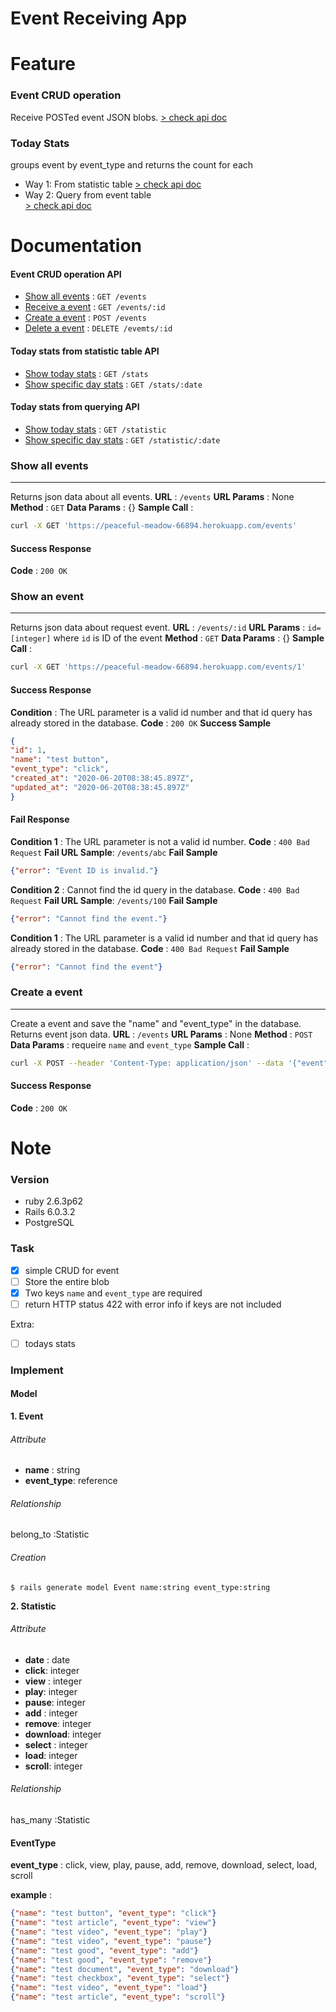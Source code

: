 # Event Receiving App

Feature
====
### Event CRUD operation 
Receive POSTed event JSON blobs.
[> check api doc](#EventCRUDoperationAPI)

### Today Stats
groups event by event_type and returns the count for each
* Way 1: From statistic table
[> check api doc](#TodaystatsfromstatistictableAPI)
* Way 2: Query from event table  
[> check api doc](#TodaystatsfromqueryingAPI)



Documentation
====
#### Event CRUD operation API
- [Show all events](#Showallevents) : `GET /events`
- [Receive a event](#Receiveaevent) : `GET /events/:id`
- [Create a event](#Createaevent) : `POST /events`
- [Delete a event](#Deleteaevent) : `DELETE /evemts/:id`

#### Today stats from statistic table API
- [Show today stats](#Showtodaystats-table) : `GET /stats`
- [Show specific day stats](#Showspecificdaystats-table) : `GET /stats/:date`

#### Today stats from querying API
- [Show today stats](#Showtodaystats-query) : `GET /statistic`
- [Show specific day stats](#Showspecificdaystats-query) : `GET /statistic/:date`


### **Show all events**
----
Returns json data about all events.
**URL** : `/events`
**URL Params** : None
**Method** : `GET`
**Data Params** : {}
**Sample Call** :
```bash
curl -X GET 'https://peaceful-meadow-66894.herokuapp.com/events'
```

#### Success Response
**Code** : `200 OK`

### **Show an event**
----
Returns json data about request event.
**URL** : `/events/:id`
**URL Params** : `id=[integer]` where `id` is ID of the event
**Method** : `GET`
**Data Params** : {}
**Sample Call** :
```bash
curl -X GET 'https://peaceful-meadow-66894.herokuapp.com/events/1'
```

#### Success Response
**Condition** : The URL parameter is a valid id number and that id query has already stored in the database.
**Code** : `200 OK`
**Success Sample**
```json
{
"id": 1,
"name": "test button",
"event_type": "click",
"created_at": "2020-06-20T08:38:45.897Z",
"updated_at": "2020-06-20T08:38:45.897Z"
}
```
#### Fail Response
**Condition 1** : The URL parameter is not a valid id number.
**Code** : `400 Bad Request`
**Fail URL Sample**: `/events/abc`
**Fail Sample**
```json
{"error": "Event ID is invalid."}
```
**Condition 2** : Cannot find the id query in the database.
**Code** : `400 Bad Request`
**Fail URL Sample**: `/events/100`
**Fail Sample**
```json
{"error": "Cannot find the event."}
```


**Condition 1** : The URL parameter is a valid id number and that id query has already stored in the database.
**Code** : `400 Bad Request`
**Fail Sample**
```json
{"error": "Cannot find the event"}
```




### **Create a event**
----
Create a event and save the "name" and "event_type" in the database. Returns event json data.
**URL** : `/events`
**URL Params** : None
**Method** : `POST`
**Data Params** : requeire `name` and `event_type`
**Sample Call** :
```bash
curl -X POST --header 'Content-Type: application/json' --data '{"event" : {"name" : "test button", "event_type" : "click", "at" : "2020-06-12T00:00:01", "button_color" : "red" }}' 'https://peaceful-meadow-66894.herokuapp.com/events'
```

#### Success Response
**Code** : `200 OK`



Note
====
### Version
* ruby 2.6.3p62
* Rails 6.0.3.2
* PostgreSQL


### Task
- [x] simple CRUD for event
- [ ] Store the entire blob
- [x] Two keys `name` and `event_type` are required
- [ ] return HTTP status 422 with error info if keys are not included

Extra: 
- [ ] todays stats



### Implement

#### Model


**1. Event**

###### Attribute
* **name** : string
* **event_type**: reference

###### Relationship
belong_to :Statistic

###### Creation
`$ rails generate model Event name:string event_type:string`

**2. Statistic**

###### Attribute
* **date** : date
* **click**: integer
* **view** : integer
* **play**: integer
* **pause**: integer
* **add** : integer
* **remove**: integer
* **download**: integer
* **select** : integer
* **load**: integer
* **scroll**: integer


###### Relationship
has_many :Statistic



#### EventType

**event_type** :
click, view, play, pause, add, remove, download, select, load, scroll

**example** :
```json
{"name": "test button", "event_type": "click"}
{"name": "test article", "event_type": "view"}
{"name": "test video", "event_type": "play"}
{"name": "test video", "event_type": "pause"}
{"name": "test good", "event_type": "add"}
{"name": "test good", "event_type": "remove"}
{"name": "test document", "event_type": "download"}
{"name": "test checkbox", "event_type": "select"}
{"name": "test video", "event_type": "load"}
{"name": "test article", "event_type": "scroll"}
```

